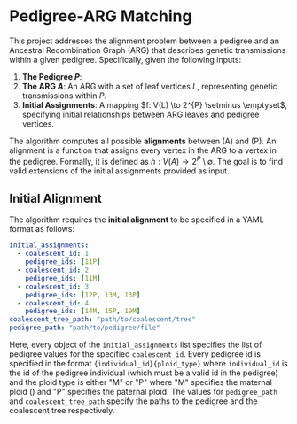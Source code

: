 # Pedigree-ARG Matching

This project addresses the alignment problem between a pedigree and an Ancestral Recombination Graph (ARG) that describes genetic transmissions within a given pedigree. Specifically, given the following inputs:

1. **The Pedigree $P$**:
2. **The ARG $A$**: An ARG with a set of leaf vertices $L$, representing genetic transmissions within $P$.
3. **Initial Assignments**: A mapping $f: V(L) \to 2^{P} \setminus \emptyset\$, specifying initial relationships between ARG leaves and pedigree vertices.

The algorithm computes all possible **alignments** between \(A\) and \(P\). An alignment is a function that assigns every vertex in the ARG to a vertex in the pedigree. 
Formally, it is defined as $h: V(A) \to 2^{P} \setminus \emptyset$. 
The goal is to find valid extensions of the initial assignments provided as input.

## Initial Alignment

The algorithm requires the **initial alignment** to be specified in a YAML format as follows:

```yaml
initial_assignments:
  - coalescent_id: 1
    pedigree_ids: [11P]
  - coalescent_id: 2
    pedigree_ids: [11M]
  - coalescent_id: 3
    pedigree_ids: [12P, 13M, 13P]
  - coalescent_id: 4
    pedigree_ids: [14M, 15P, 19M]
coalescent_tree_path: "path/to/coalescent/tree"
pedigree_path: "path/to/pedigree/file"
```

Here, every object of the ```initial_assignments``` list specifies the list of pedigree values for the specified 
```coalescent_id```. Every pedigree id is specified in the format ```{individual_id}{ploid_type}``` where 
```individual_id``` is the id of the pedigree individual (which must be a valid id in the pedigree) and the ploid type 
is either "M" or "P" where "M" specifies the maternal ploid () and "P" specifies the paternal ploid.
The values for ```pedigree_path``` and ```coalescent_tree_path``` specify the paths to the pedigree and the coalescent 
tree  respectively.


